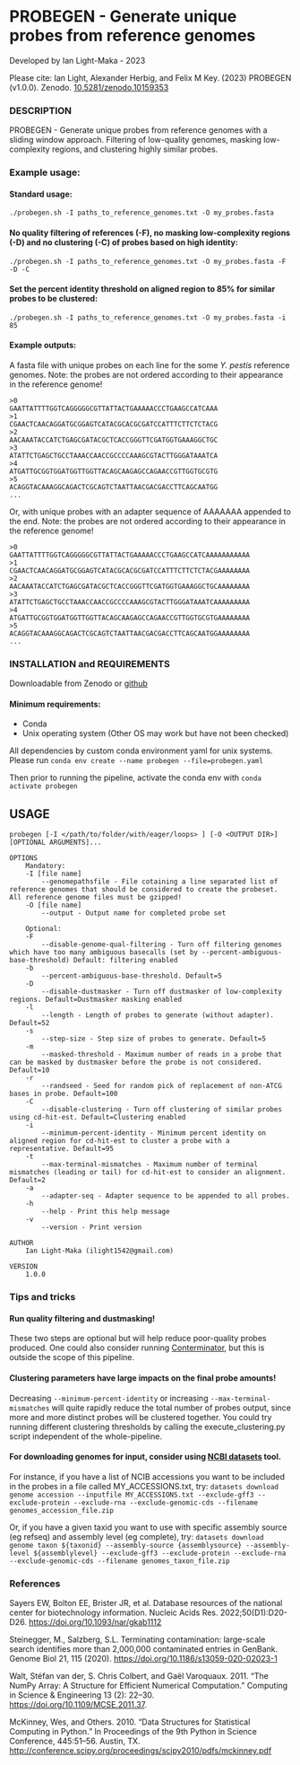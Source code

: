# PROBEGEN - Generate unique probes from reference genomes
Developed by Ian Light-Maka - 2023

Please cite: Ian Light, Alexander Herbig, and Felix M Key. (2023) PROBEGEN (v1.0.0). Zenodo. [10.5281/zenodo.10159353](https://doi.org/10.5281/zenodo.10159353)

### DESCRIPTION
PROBEGEN - Generate unique probes from reference genomes with a sliding window approach. Filtering of low-quality genomes, masking low-complexity regions, and clustering highly similar probes.

### Example usage:
#### Standard usage: 

`./probegen.sh -I paths_to_reference_genomes.txt -O my_probes.fasta`

#### No quality filtering of references (-F), no masking low-complexity regions (-D) and no clustering (-C) of probes based on high identity:

`./probegen.sh -I paths_to_reference_genomes.txt -O my_probes.fasta -F -D -C`

#### Set the percent identity threshold on aligned region to 85% for similar probes to be clustered:

`./probegen.sh -I paths_to_reference_genomes.txt -O my_probes.fasta -i 85`

#### Example outputs: 
A fasta file with unique probes on each line for the some *Y. pestis* reference genomes. Note: the probes are not ordered according to their appearance in the reference genome!
```
>0
GAATTATTTTGGTCAGGGGGCGTTATTACTGAAAAACCCTGAAGCCATCAAA
>1
CGAACTCAACAGGATGCGGAGTCATACGCACGCGATCCATTTCTTCTCTACG
>2
AACAAATACCATCTGAGCGATACGCTCACCGGGTTCGATGGTGAAAGGCTGC
>3
ATATTCTGAGCTGCCTAAACCAACCGCCCCAAAGCGTACTTGGGATAAATCA
>4
ATGATTGCGGTGGATGGTTGGTTACAGCAAGAGCCAGAACCGTTGGTGCGTG
>5
ACAGGTACAAAGGCAGACTCGCAGTCTAATTAACGACGACCTTCAGCAATGG
...
```

Or, with unique probes with an adapter sequence of AAAAAAA appended to the end. Note: the probes are not ordered according to their appearance in the reference genome!
```
>0
GAATTATTTTGGTCAGGGGGCGTTATTACTGAAAAACCCTGAAGCCATCAAAAAAAAAAA
>1
CGAACTCAACAGGATGCGGAGTCATACGCACGCGATCCATTTCTTCTCTACGAAAAAAAA
>2
AACAAATACCATCTGAGCGATACGCTCACCGGGTTCGATGGTGAAAGGCTGCAAAAAAAA
>3
ATATTCTGAGCTGCCTAAACCAACCGCCCCAAAGCGTACTTGGGATAAATCAAAAAAAAA
>4
ATGATTGCGGTGGATGGTTGGTTACAGCAAGAGCCAGAACCGTTGGTGCGTGAAAAAAAA
>5
ACAGGTACAAAGGCAGACTCGCAGTCTAATTAACGACGACCTTCAGCAATGGAAAAAAAA
...
```

### INSTALLATION and REQUIREMENTS
Downloadable from Zenodo or [github](https://github.com/ilight1542/probegen) 
#### Minimum requirements:
- Conda
- Unix operating system (Other OS may work but have not been checked)
  
All dependencies by custom conda environment yaml for unix systems. Please run `conda env create --name probegen --file=probegen.yaml`

Then prior to running the pipeline, activate the conda env with `conda activate probegen`

## USAGE
    probegen [-I </path/to/folder/with/eager/loops> ] [-O <OUTPUT DIR>] [OPTIONAL ARGUMENTS]...

    OPTIONS
        Mandatory:
        -I [file name]
            --genomepathsfile - File cotaining a line separated list of reference genomes that should be considered to create the probeset. All reference genome files must be gzipped!
        -O [file name]
            --output - Output name for completed probe set

        Optional:
        -F
            --disable-genome-qual-filtering - Turn off filtering genomes which have too many ambiguous basecalls (set by --percent-ambiguous-base-threshold) Default: filtering enabled
        -b
            --percent-ambiguous-base-threshold. Default=5
        -D
            --disable-dustmasker - Turn off dustmasker of low-complexity regions. Default=Dustmasker masking enabled
        -l
            --length - Length of probes to generate (without adapter). Default=52
        -s
            --step-size - Step size of probes to generate. Default=5
        -m
            --masked-threshold - Maximum number of reads in a probe that can be masked by dustmasker before the probe is not considered. Default=10
        -r
            --randseed - Seed for random pick of replacement of non-ATCG bases in probe. Default=100
        -C
            --disable-clustering - Turn off clustering of similar probes using cd-hit-est. Default=Clustering enabled
        -i
            --minimum-percent-identity - Minimum percent identity on aligned region for cd-hit-est to cluster a probe with a representative. Default=95
        -t
            --max-terminal-mismatches - Maximum number of terminal mismatches (leading or tail) for cd-hit-est to consider an alignment. Default=2
        -a
            --adapter-seq - Adapter sequence to be appended to all probes.
        -h     
            --help - Print this help message
        -v      
            --version - Print version

    AUTHOR
        Ian Light-Maka (ilight1542@gmail.com)

    VERSION
        1.0.0

### Tips and tricks
#### Run quality filtering and dustmasking! 
These two steps are optional but will help reduce poor-quality probes produced. One could also consider running [Conterminator](https://github.com/steineggerlab/conterminator), but this is outside the scope of this pipeline.

#### Clustering parameters have large impacts on the final probe amounts!
Decreasing `--minimum-percent-identity` or increasing `--max-terminal-mismatches` will quite rapidly reduce the total number of probes output, since more and more distinct probes will be clustered together. You could try running different clustering thresholds by calling the execute_clustering.py script independent of the whole-pipeline.

#### For downloading genomes for input, consider using [NCBI datasets](https://www.ncbi.nlm.nih.gov/datasets/docs/v2/download-and-install/) tool.

For instance, if you have a list of NCIB accessions you want to be included in the probes in a file called MY_ACCESSIONS.txt, try:
`datasets download genome accession --inputfile MY_ACCESSIONS.txt --exclude-gff3 --exclude-protein --exclude-rna --exclude-genomic-cds --filename genomes_accession_file.zip`

Or, if you have a given taxid you want to use with specific assembly source (eg refseq) and assembly level (eg complete), try: `datasets download genome taxon ${taxonid} --assembly-source {assemblysource} --assembly-level ${assemblylevel} --exclude-gff3 --exclude-protein --exclude-rna --exclude-genomic-cds --filename genomes_taxon_file.zip`

### References
Sayers EW, Bolton EE, Brister JR, et al. Database resources of the national center for biotechnology information. Nucleic Acids Res. 2022;50(D1):D20-D26. https://doi.org/10.1093/nar/gkab1112

Steinegger, M., Salzberg, S.L. Terminating contamination: large-scale search identifies more than 2,000,000 contaminated entries in GenBank. Genome Biol 21, 115 (2020). https://doi.org/10.1186/s13059-020-02023-1

Walt, Stéfan van der, S. Chris Colbert, and Gaël Varoquaux. 2011. “The NumPy Array: A Structure for Efficient Numerical Computation.” Computing in Science & Engineering 13 (2): 22–30. https://doi.org/10.1109/MCSE.2011.37.

McKinney, Wes, and Others. 2010. “Data Structures for Statistical Computing in Python.” In Proceedings of the 9th Python in Science Conference, 445:51–56. Austin, TX. http://conference.scipy.org/proceedings/scipy2010/pdfs/mckinney.pdf
